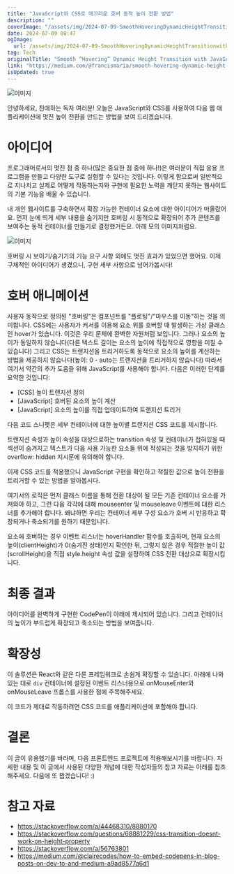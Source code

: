```yaml
---
title: "JavaScript와 CSS로 매끄러운 호버 동적 높이 전환 방법"
description: ""
coverImage: "/assets/img/2024-07-09-SmoothHoveringDynamicHeightTransitionwithJavaScriptandCSS_0.png"
date: 2024-07-09 08:47
ogImage:
  url: /assets/img/2024-07-09-SmoothHoveringDynamicHeightTransitionwithJavaScriptandCSS_0.png
tag: Tech
originalTitle: "Smooth “Hovering” Dynamic Height Transition with JavaScript and CSS"
link: "https://medium.com/@francismaria/smooth-hovering-dynamic-height-transition-with-javascript-and-css-3dee7c1acf6a"
isUpdated: true
---
```


![이미지](/assets/img/2024-07-09-SmoothHoveringDynamicHeightTransitionwithJavaScriptandCSS_0.png)

안녕하세요, 친애하는 독자 여러분! 오늘은 JavaScript와 CSS를 사용하여 다음 웹 애플리케이션에 멋진 높이 전환을 만드는 방법을 보여 드리겠습니다.

# 아이디어

프로그래머로서의 멋진 점 중 하나(많은 중요한 점 중에 하나!)은 여러분이 직접 응용 프로그램을 만들고 다양한 도구로 실험할 수 있다는 것입니다. 이렇게 함으로써 일반적으로 지나치고 실제로 어떻게 작동하는지와 구현에 필요한 노력을 깨닫지 못하는 웹사이트의 기본 기능을 배울 수 있습니다.

<!-- seedividend - 사각형 -->

<ins class="adsbygoogle"
     style="display:block"
     data-ad-client="ca-pub-4877378276818686"
     data-ad-slot="1898504329"
     data-ad-format="auto"
     data-full-width-responsive="true"></ins>

<script>
     (adsbygoogle = window.adsbygoogle || []).push({});
</script>

내 개인 웹사이트를 구축하면서 확장 가능한 컨테이너 요소에 대한 아이디어가 떠올랐어요. 먼저 눈에 띄게 세부 내용을 숨기지만 호버링 시 동적으로 확장되어 추가 콘텐츠를 보여주는 동적 컨테이너를 만들기로 결정했거든요. 아래 모의 이미지처럼요.

![이미지](/assets/img/2024-07-09-SmoothHoveringDynamicHeightTransitionwithJavaScriptandCSS_1.png)

호버링 시 보이기/숨기기의 기능 요구 사항 외에도 멋진 효과가 있었으면 했어요. 이제 구체적인 아이디어가 생겼으니, 구현 세부 사항으로 넘어가봅시다!

# 호버 애니메이션

<!-- seedividend - 사각형 -->

<ins class="adsbygoogle"
     style="display:block"
     data-ad-client="ca-pub-4877378276818686"
     data-ad-slot="1898504329"
     data-ad-format="auto"
     data-full-width-responsive="true"></ins>

<script>
     (adsbygoogle = window.adsbygoogle || []).push({});
</script>

사용자 동작으로 정의된 "호버링"은 컴포넌트를 "플로팅"/"마우스를 이동"하는 것을 의미합니다. CSS에는 사용자가 커서를 이용해 요소 위를 호버할 때 발생하는 가상 클래스인 hover가 있습니다. 이것은 우리 문제에 완벽한 자원처럼 보입니다. 그러나 요소의 높이가 동일하지 않습니다(다른 텍스트 길이는 요소의 높이에 직접적으로 영향을 미칠 수 있습니다) 그리고 CSS는 트랜지션을 트리거하도록 동적으로 요소의 높이를 계산하는 방법을 제공하지 않습니다(높이: 0 - auto는 트랜지션을 트리거하지 않습니다) 따라서 여기서 약간의 추가 도움을 위해 JavaScript를 사용해야 합니다. 다음은 이러한 단계를 요약한 것입니다:

- [CSS] 높이 트랜지션 정의
- [JavaScript] 호버된 요소의 높이 계산
- [JavaScript] 요소의 높이를 직접 업데이트하여 트랜지션 트리거

다음 코드 스니펫은 세부 컨테이너에 대한 높이별 트랜지션 CSS 코드를 제시합니다.

트랜지션 속성과 높이 속성을 대상으로하는 transition 속성 및 컨테이너가 접혀있을 때 섹션이 숨겨지고 텍스트가 다음 사용 가능한 요소들 위에 작성되는 것을 방지하기 위한 overflow: hidden 지시문에 유의해야 합니다.

<!-- seedividend - 사각형 -->

<ins class="adsbygoogle"
     style="display:block"
     data-ad-client="ca-pub-4877378276818686"
     data-ad-slot="1898504329"
     data-ad-format="auto"
     data-full-width-responsive="true"></ins>

<script>
     (adsbygoogle = window.adsbygoogle || []).push({});
</script>

이제 CSS 코드를 적용했으니 JavaScript 구현을 확인하고 적절한 값으로 높이 전환을 트리거할 수 있는 방법을 알아봅시다.

여기서의 로직은 먼저 클래스 이름을 통해 전환 대상이 될 모든 기존 컨테이너 요소를 가져와야 하고, 그런 다음 각각에 대해 mouseenter 및 mouseleave 이벤트에 대한 리스너를 추가해야 합니다. 왜냐하면 우리는 컨테이너 세부 구성 요소가 호버 시 반응하고 확장되거나 축소되기를 원하기 때문입니다.

요소에 호버하는 경우 이벤트 리스너는 hoverHandler 함수를 호출하며, 현재 요소의 높이(clientHeight)가 0(숨겨진 상태)인지 확인한 뒤, 그렇지 않은 경우 적절한 높이 값(scrollHeight)을 직접 style.height 속성 값을 설정하여 CSS 전환 대상으로 확장시킵니다.

# 최종 결과

<!-- seedividend - 사각형 -->

<ins class="adsbygoogle"
     style="display:block"
     data-ad-client="ca-pub-4877378276818686"
     data-ad-slot="1898504329"
     data-ad-format="auto"
     data-full-width-responsive="true"></ins>

<script>
     (adsbygoogle = window.adsbygoogle || []).push({});
</script>

아이디어를 완벽하게 구현한 CodePen이 아래에 제시되어 있습니다. 그리고 컨테이너의 높이가 부드럽게 확장되고 축소되는 방법을 보여줍니다.

# 확장성

이 솔루션은 React와 같은 다른 프레임워크로 손쉽게 확장할 수 있습니다. 아래에 나와 있는 대로 `div` 컨테이너에 설정된 이벤트 리스너용으로 onMouseEnter와 onMouseLeave 프롭스를 사용한 점에 주목해주세요.

이 코드가 제대로 작동하려면 CSS 코드를 애플리케이션에 포함해야 합니다.

<!-- seedividend - 사각형 -->

<ins class="adsbygoogle"
     style="display:block"
     data-ad-client="ca-pub-4877378276818686"
     data-ad-slot="1898504329"
     data-ad-format="auto"
     data-full-width-responsive="true"></ins>

<script>
     (adsbygoogle = window.adsbygoogle || []).push({});
</script>

# 결론

이 글이 유용했기를 바라며, 다음 프론트엔드 프로젝트에 적용해보시기를 바랍니다. 자세한 내용 및 이 글에서 사용된 다양한 개념에 대한 작성자들의 참고 자료는 아래를 참조해주세요. 다음에 또 뵙겠습니다! :)

# 참고 자료

- https://stackoverflow.com/a/44468310/8880170
- https://stackoverflow.com/questions/68881229/css-transition-doesnt-work-on-height-property
- https://stackoverflow.com/a/56763801
- https://medium.com/@clairecodes/how-to-embed-codepens-in-blog-posts-on-dev-to-and-medium-a9ad8577a6d1
